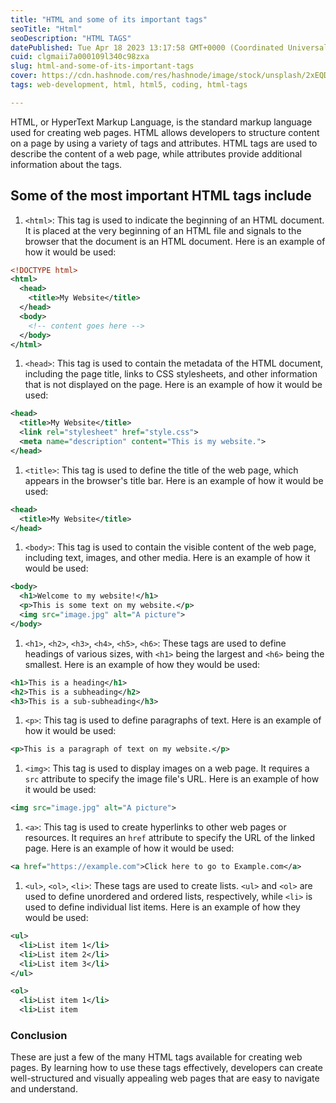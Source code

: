 ```yaml
---
title: "HTML and some of its important tags"
seoTitle: "Html"
seoDescription: "HTML TAGS"
datePublished: Tue Apr 18 2023 13:17:58 GMT+0000 (Coordinated Universal Time)
cuid: clgmaii7a000109l340c98zxa
slug: html-and-some-of-its-important-tags
cover: https://cdn.hashnode.com/res/hashnode/image/stock/unsplash/2xEQDxB0ss4/upload/ece9495212d6ce9779b36cd18f962f88.jpeg
tags: web-development, html, html5, coding, html-tags

---
```


HTML, or HyperText Markup Language, is the standard markup language used for creating web pages. HTML allows developers to structure content on a page by using a variety of tags and attributes. HTML tags are used to describe the content of a web page, while attributes provide additional information about the tags.

## Some of the most important HTML tags include

1. `<html>`: This tag is used to indicate the beginning of an HTML document. It is placed at the very beginning of an HTML file and signals to the browser that the document is an HTML document. Here is an example of how it would be used:
    

```xml
<!DOCTYPE html>
<html>
  <head>
    <title>My Website</title>
  </head>
  <body>
    <!-- content goes here -->
  </body>
</html>
```

1. `<head>`: This tag is used to contain the metadata of the HTML document, including the page title, links to CSS stylesheets, and other information that is not displayed on the page. Here is an example of how it would be used:
    

```xml
<head>
  <title>My Website</title>
  <link rel="stylesheet" href="style.css">
  <meta name="description" content="This is my website.">
</head>
```

1. `<title>`: This tag is used to define the title of the web page, which appears in the browser's title bar. Here is an example of how it would be used:
    

```xml
<head>
  <title>My Website</title>
</head>
```

1. `<body>`: This tag is used to contain the visible content of the web page, including text, images, and other media. Here is an example of how it would be used:
    

```xml
<body>
  <h1>Welcome to my website!</h1>
  <p>This is some text on my website.</p>
  <img src="image.jpg" alt="A picture">
</body>
```

1. `<h1>`, `<h2>`, `<h3>`, `<h4>`, `<h5>`, `<h6>`: These tags are used to define headings of various sizes, with `<h1>` being the largest and `<h6>` being the smallest. Here is an example of how they would be used:
    

```xml
<h1>This is a heading</h1>
<h2>This is a subheading</h2>
<h3>This is a sub-subheading</h3>
```

1. `<p>`: This tag is used to define paragraphs of text. Here is an example of how it would be used:
    

```xml
<p>This is a paragraph of text on my website.</p>
```

1. `<img>`: This tag is used to display images on a web page. It requires a `src` attribute to specify the image file's URL. Here is an example of how it would be used:
    

```xml
<img src="image.jpg" alt="A picture">
```

1. `<a>`: This tag is used to create hyperlinks to other web pages or resources. It requires an `href` attribute to specify the URL of the linked page. Here is an example of how it would be used:
    

```xml
<a href="https://example.com">Click here to go to Example.com</a>
```

1. `<ul>`, `<ol>`, `<li>`: These tags are used to create lists. `<ul>` and `<ol>` are used to define unordered and ordered lists, respectively, while `<li>` is used to define individual list items. Here is an example of how they would be used:
    

```xml
<ul>
  <li>List item 1</li>
  <li>List item 2</li>
  <li>List item 3</li>
</ul>

<ol>
  <li>List item 1</li>
  <li>List item
```

### Conclusion

These are just a few of the many HTML tags available for creating web pages. By learning how to use these tags effectively, developers can create well-structured and visually appealing web pages that are easy to navigate and understand.